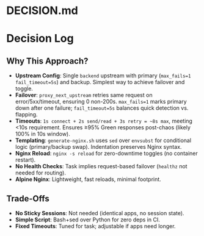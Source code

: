 # DECISION.md
# Decision Log

## Why This Approach?
- **Upstream Config**: Single `backend` upstream with primary (`max_fails=1 fail_timeout=5s`) and backup. Simplest way to achieve failover and toggle.
- **Failover**: `proxy_next_upstream` retries same request on error/5xx/timeout, ensuring 0 non-200s. `max_fails=1` marks primary down after one failure; `fail_timeout=5s` balances quick detection vs. flapping.
- **Timeouts**: `1s connect + 2s send/read + 3s retry = ~8s max`, meeting <10s requirement. Ensures ≥95% Green responses post-chaos (likely 100% in 10s window).
- **Templating**: `generate-nginx.sh` uses `sed` over `envsubst` for conditional logic (primary/backup swap). Indentation preserves Nginx syntax.
- **Nginx Reload**: `nginx -s reload` for zero-downtime toggles (no container restart).
- **No Health Checks**: Task implies request-based failover (`healthz` not needed for routing).
- **Alpine Nginx**: Lightweight, fast reloads, minimal footprint.

## Trade-Offs
- **No Sticky Sessions**: Not needed (identical apps, no session state).
- **Simple Script**: Bash+sed over Python for zero deps in CI.
- **Fixed Timeouts**: Tuned for task; adjustable if apps need longer.